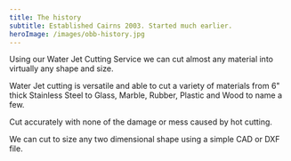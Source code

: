 ```yaml
---
title: The history
subtitle: Established Cairns 2003. Started much earlier.
heroImage: /images/obb-history.jpg
---
```


Using our Water Jet Cutting Service we can cut almost any material into virtually any shape and size.

Water Jet cutting is versatile and able to cut a variety of materials from 6" thick Stainless Steel to Glass, Marble, Rubber, Plastic and Wood to name a few.

Cut accurately with none of the damage or mess caused by hot cutting.

We can cut to size any two dimensional shape using a simple CAD or DXF file.

